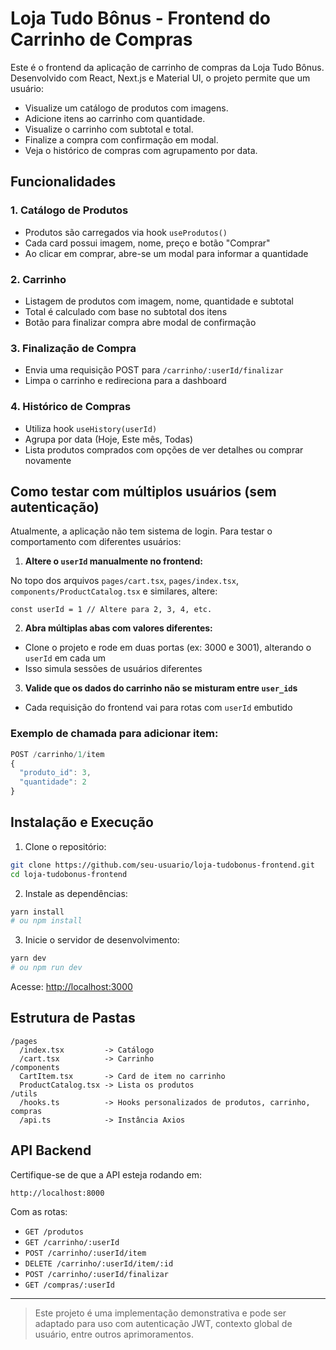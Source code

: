 
# Loja Tudo Bônus - Frontend do Carrinho de Compras

Este é o frontend da aplicação de carrinho de compras da Loja Tudo Bônus. Desenvolvido com React, Next.js e Material UI, o projeto permite que um usuário:

- Visualize um catálogo de produtos com imagens.
- Adicione itens ao carrinho com quantidade.
- Visualize o carrinho com subtotal e total.
- Finalize a compra com confirmação em modal.
- Veja o histórico de compras com agrupamento por data.

## Funcionalidades

### 1. Catálogo de Produtos
- Produtos são carregados via hook `useProdutos()`
- Cada card possui imagem, nome, preço e botão "Comprar"
- Ao clicar em comprar, abre-se um modal para informar a quantidade

### 2. Carrinho
- Listagem de produtos com imagem, nome, quantidade e subtotal
- Total é calculado com base no subtotal dos itens
- Botão para finalizar compra abre modal de confirmação

### 3. Finalização de Compra
- Envia uma requisição POST para `/carrinho/:userId/finalizar`
- Limpa o carrinho e redireciona para a dashboard

### 4. Histórico de Compras
- Utiliza hook `useHistory(userId)`
- Agrupa por data (Hoje, Este mês, Todas)
- Lista produtos comprados com opções de ver detalhes ou comprar novamente

## Como testar com múltiplos usuários (sem autenticação)

Atualmente, a aplicação não tem sistema de login. Para testar o comportamento com diferentes usuários:

1. **Altere o `userId` manualmente no frontend:**

No topo dos arquivos `pages/cart.tsx`, `pages/index.tsx`, `components/ProductCatalog.tsx` e similares, altere:
```tsx
const userId = 1 // Altere para 2, 3, 4, etc.
```

2. **Abra múltiplas abas com valores diferentes:**
- Clone o projeto e rode em duas portas (ex: 3000 e 3001), alterando o `userId` em cada um
- Isso simula sessões de usuários diferentes

3. **Valide que os dados do carrinho não se misturam entre `user_id`s**
- Cada requisição do frontend vai para rotas com `userId` embutido

### Exemplo de chamada para adicionar item:
```ts
POST /carrinho/1/item
{
  "produto_id": 3,
  "quantidade": 2
}
```

## Instalação e Execução

1. Clone o repositório:
```bash
git clone https://github.com/seu-usuario/loja-tudobonus-frontend.git
cd loja-tudobonus-frontend
```

2. Instale as dependências:
```bash
yarn install
# ou npm install
```

3. Inicie o servidor de desenvolvimento:
```bash
yarn dev
# ou npm run dev
```

Acesse: [http://localhost:3000](http://localhost:3000)

## Estrutura de Pastas
```
/pages
  /index.tsx         -> Catálogo
  /cart.tsx          -> Carrinho
/components
  CartItem.tsx       -> Card de item no carrinho
  ProductCatalog.tsx -> Lista os produtos
/utils
  /hooks.ts          -> Hooks personalizados de produtos, carrinho, compras
  /api.ts            -> Instância Axios
```

## API Backend
Certifique-se de que a API esteja rodando em:
```http
http://localhost:8000
```
Com as rotas:
- `GET /produtos`
- `GET /carrinho/:userId`
- `POST /carrinho/:userId/item`
- `DELETE /carrinho/:userId/item/:id`
- `POST /carrinho/:userId/finalizar`
- `GET /compras/:userId`

---

> Este projeto é uma implementação demonstrativa e pode ser adaptado para uso com autenticação JWT, contexto global de usuário, entre outros aprimoramentos.
